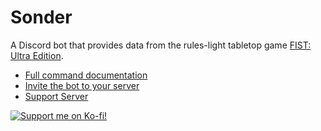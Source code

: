 # Sonder
A Discord bot that provides data from the rules-light tabletop game [FIST: Ultra Edition](https://claymorerpgs.itch.io/fist).
- [Full command documentation](https://docs.google.com/document/d/15pm5o5cJuQF_J3l-NMpziPEuxDkcWJVE3TNT7_IerbQ/edit?usp=sharing)
- [Invite the bot to your server](https://discord.com/api/oauth2/authorize?client_id=1096635021395251352&permissions=274877908992&scope=bot%20applications.commands)
- [Support Server](https://discord.gg/VeedQmQc7k)

[![Support me on Ko-fi!](https://storage.ko-fi.com/cdn/brandasset/kofi_s_tag_dark.png)](https://ko-fi.com/solarashlulu)
